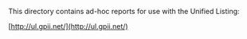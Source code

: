 This directory contains ad-hoc reports for use with the Unified Listing:

[http://ul.gpii.net/](http://ul.gpii.net/)
